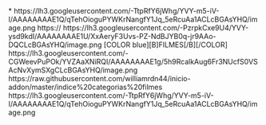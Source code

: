 <?xml version="1.0" encoding="UTF-8" standalone="yes"?>

<items>
<item>
<title>[COLOR RED][B]SEJAM BEM VINDOS[/B][/COLOR]</title>*
<thumbnail>https://lh3.googleusercontent.com/-TtpRfY6jWhg/YVY-m5-iV-I/AAAAAAAAE1Q/qTehOioguPYWKrNangfY1Jq_5eRcuAa1ACLcBGAsYHQ/image.png</thumbnail>
<externallink>https://</externallink>
<fanart>https://lh3.googleusercontent.com/-PzrpkCxe9U4/YVY-ysd9kdI/AAAAAAAAE1U/XxAeryF3Uvs-PZ-NdBJYB0q-jr9AAo-DQCLcBGAsYHQ/image.png</fanart>
</item> 


<channel>
<name>[COLOR blue][B]FILMES[/B][/COLOR]</name>
<thumbnail>https://lh3.googleusercontent.com/-CGWeevPuPOk/YVZAaXNiRQI/AAAAAAAAE1g/5h9RcalkAug6Fr3NUcfS0VSAcNvXymSXgCLcBGAsYHQ/image.png</thumbnail>
<externallink>https://raw.githubusercontent.com/williamrdn44/inicio-addon/master/indice%20categorias%20filmes</externallink>
<fanart>https://lh3.googleusercontent.com/-TtpRfY6jWhg/YVY-m5-iV-I/AAAAAAAAE1Q/qTehOioguPYWKrNangfY1Jq_5eRcuAa1ACLcBGAsYHQ/image.png</fanart>
<info>
</channel>


